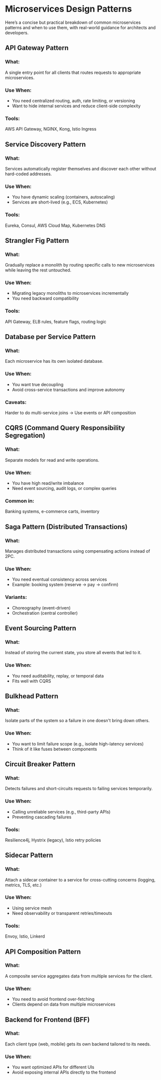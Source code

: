 # Microservices Design Patterns

Here’s a concise but practical breakdown of common microservices patterns and when to use them, with real-world guidance for architects and developers.


## API Gateway Pattern

### What:
A single entry point for all clients that routes requests to appropriate microservices.

### Use When:
* You need centralized routing, auth, rate limiting, or versioning
* Want to hide internal services and reduce client-side complexity

### Tools:
AWS API Gateway, NGINX, Kong, Istio Ingress

## Service Discovery Pattern

### What:
Services automatically register themselves and discover each other without hard-coded addresses.

### Use When:
* You have dynamic scaling (containers, autoscaling)
* Services are short-lived (e.g., ECS, Kubernetes)

### Tools:
Eureka, Consul, AWS Cloud Map, Kubernetes DNS

## Strangler Fig Pattern
### What:
Gradually replace a monolith by routing specific calls to new microservices while leaving the rest untouched.

### Use When:
* Migrating legacy monoliths to microservices incrementally
* You need backward compatibility

### Tools:
API Gateway, ELB rules, feature flags, routing logic

## Database per Service Pattern
### What:
Each microservice has its own isolated database.

###  Use When:
* You want true decoupling
* Avoid cross-service transactions and improve autonomy

### Caveats:
Harder to do multi-service joins → Use events or API composition

## CQRS (Command Query Responsibility Segregation)
### What:
Separate models for read and write operations.

### Use When:
* You have high read/write imbalance
* Need event sourcing, audit logs, or complex queries

### Common in:
Banking systems, e-commerce carts, inventory

## Saga Pattern (Distributed Transactions)
### What:
Manages distributed transactions using compensating actions instead of 2PC.

### Use When:
* You need eventual consistency across services
* Example: booking system (reserve → pay → confirm)

### Variants:
* Choreography (event-driven)
* Orchestration (central controller)

## Event Sourcing Pattern
### What:
Instead of storing the current state, you store all events that led to it.

### Use When:
* You need auditability, replay, or temporal data
* Fits well with CQRS


## Bulkhead Pattern
### What:
Isolate parts of the system so a failure in one doesn't bring down others.

### Use When:
* You want to limit failure scope (e.g., isolate high-latency services)
* Think of it like fuses between components


## Circuit Breaker Pattern
### What:
Detects failures and short-circuits requests to failing services temporarily.

### Use When:
* Calling unreliable services (e.g., third-party APIs)
* Preventing cascading failures

### Tools:
Resilience4j, Hystrix (legacy), Istio retry policies


## Sidecar Pattern
### What:
Attach a sidecar container to a service for cross-cutting concerns (logging, metrics, TLS, etc.)

### Use When:
* Using service mesh
* Need observability or transparent retries/timeouts

### Tools:
Envoy, Istio, Linkerd

## API Composition Pattern
### What:
A composite service aggregates data from multiple services for the client.

### Use When:
* You need to avoid frontend over-fetching
* Clients depend on data from multiple microservices

## Backend for Frontend (BFF)
### What:
Each client type (web, mobile) gets its own backend tailored to its needs.

### Use When:
* You want optimized APIs for different UIs
* Avoid exposing internal APIs directly to the frontend